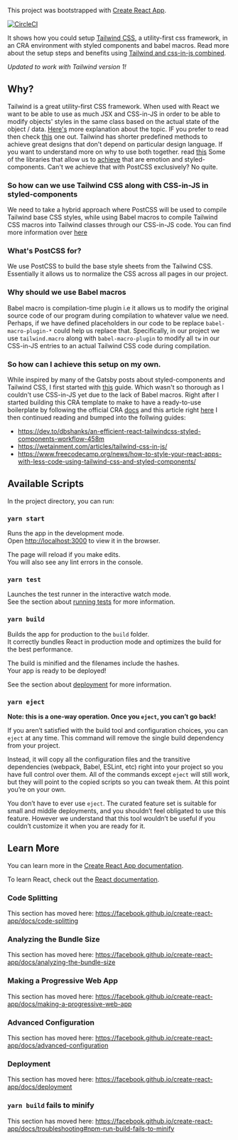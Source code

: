 This project was bootstrapped with [Create React App](https://github.com/facebook/create-react-app).

[![CircleCI](https://circleci.com/gh/kriswep/cra-tailwindcss-in-js.svg?style=svg)](https://circleci.com/gh/kriswep/cra-tailwindcss-in-js)

It shows how you could setup [Tailwind CSS](https://tailwindcss.com/), a utility-first css framework, in an CRA environment with styled components and babel macros. Read more about the setup steps and benefits using [Tailwind and css-in-js combined](https://wetainment.com/articles/tailwind-css-in-js/).

*Updated to work with Tailwind version 1!*

## Why?
Tailwind is a great utility-first CSS framework. When used with React we want to be able to use as much JSX and CSS-in-JS in order to be able to modify objects' styles in the same class based on the actual state of the object / data.
[Here's](https://devmode.fm/episodes/css-in-js-an-emotional-topic) more explanation about the topic. IF you prefer to read then check [this](https://dev.to/lpbayliss/how-and-why-i-use-emotion-with-tailwind-4elj) one out.
Tailwind has shorter predefined methods to achieve great designs that don't depend on particular design language.
If you want to understand more on why to use both together. read [this](https://dev.to/lpbayliss/how-and-why-i-use-emotion-with-tailwind-4elj)
Some of the libraries that allow us to [achieve](https://nystudio107.com/blog/using-tailwind-css-with-gatsby-react-emotion-styled-components) that are emotion and styled-components.
Can't we achieve that with PostCSS exclusively? No quite.
### So how can we use Tailwind CSS along with CSS-in-JS in styled-components
We need to take a hybrid approach where PostCSS will be used to compile Tailwind base CSS styles, while using Babel macros to compile Tailwind CSS macros into Tailwind classes through our CSS-in-JS code.
You can find more information over [here](https://dev.to/lpbayliss/how-and-why-i-use-emotion-with-tailwind-4elj)
### What's PostCSS for?
We use PostCSS to build the base style sheets from the Tailwind CSS. Essentially it allows us to normalize the CSS across all pages in our project.
### Why should we use Babel macros
Babel macro is compilation-time plugin i.e it allows us to modify the original source code of our program during compilation to whatever value we need.
Perhaps, if we have defined placeholders in our code to be replace `babel-macro-plugin-*` could help us replace that.
Specifically, in our project we use `tailwind.macro` along with `babel-macro-plugin` to modify all `tw` in our CSS-in-JS entries to an actual Tailwind CSS code during compilation.
### So how can I achieve this setup on my own.
While inspired by many of the Gatsby posts about styled-components and Tailwind CSS, I first started with [this](https://www.smashingmagazine.com/2020/02/tailwindcss-react-project/) guide. Which wasn't so thorough as I couldn't use CSS-in-JS yet due to the lack of Babel macros.
Right after I started building this CRA template to make to have a ready-to-use boilerplate by following the official CRA [docs](https://create-react-app.dev/docs/custom-templates/) and this article right [here](https://medium.com/@alexgrischuk/how-to-create-custom-create-react-app-cra-templates-73a5196edeb)
I then continued reading and bumped into the follwing guides:
* https://dev.to/dbshanks/an-efficient-react-tailwindcss-styled-components-workflow-458m
* https://wetainment.com/articles/tailwind-css-in-js/
* https://www.freecodecamp.org/news/how-to-style-your-react-apps-with-less-code-using-tailwind-css-and-styled-components/


## Available Scripts

In the project directory, you can run:

### `yarn start`

Runs the app in the development mode.<br />
Open [http://localhost:3000](http://localhost:3000) to view it in the browser.

The page will reload if you make edits.<br />
You will also see any lint errors in the console.

### `yarn test`

Launches the test runner in the interactive watch mode.<br />
See the section about [running tests](https://facebook.github.io/create-react-app/docs/running-tests) for more information.

### `yarn build`

Builds the app for production to the `build` folder.<br />
It correctly bundles React in production mode and optimizes the build for the best performance.

The build is minified and the filenames include the hashes.<br />
Your app is ready to be deployed!

See the section about [deployment](https://facebook.github.io/create-react-app/docs/deployment) for more information.

### `yarn eject`

**Note: this is a one-way operation. Once you `eject`, you can’t go back!**

If you aren’t satisfied with the build tool and configuration choices, you can `eject` at any time. This command will remove the single build dependency from your project.

Instead, it will copy all the configuration files and the transitive dependencies (webpack, Babel, ESLint, etc) right into your project so you have full control over them. All of the commands except `eject` will still work, but they will point to the copied scripts so you can tweak them. At this point you’re on your own.

You don’t have to ever use `eject`. The curated feature set is suitable for small and middle deployments, and you shouldn’t feel obligated to use this feature. However we understand that this tool wouldn’t be useful if you couldn’t customize it when you are ready for it.

## Learn More

You can learn more in the [Create React App documentation](https://facebook.github.io/create-react-app/docs/getting-started).

To learn React, check out the [React documentation](https://reactjs.org/).

### Code Splitting

This section has moved here: https://facebook.github.io/create-react-app/docs/code-splitting

### Analyzing the Bundle Size

This section has moved here: https://facebook.github.io/create-react-app/docs/analyzing-the-bundle-size

### Making a Progressive Web App

This section has moved here: https://facebook.github.io/create-react-app/docs/making-a-progressive-web-app

### Advanced Configuration

This section has moved here: https://facebook.github.io/create-react-app/docs/advanced-configuration

### Deployment

This section has moved here: https://facebook.github.io/create-react-app/docs/deployment

### `yarn build` fails to minify

This section has moved here: https://facebook.github.io/create-react-app/docs/troubleshooting#npm-run-build-fails-to-minify
